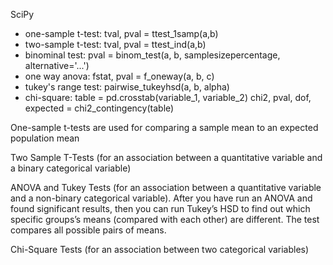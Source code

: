 SciPy

- one-sample t-test: tval, pval = ttest_1samp(a,b)  
- two-sample t-test: tval, pval = ttest_ind(a,b)
- binominal test: pval = binom_test(a, b, samplesizepercentage, alternative='...')
- one way anova: fstat, pval = f_oneway(a, b, c)
- tukey's range test: pairwise_tukeyhsd(a, b, alpha)
- chi-square: 
table = pd.crosstab(variable_1, variable_2)
chi2, pval, dof, expected = chi2_contingency(table)

One-sample t-tests are used for comparing a sample mean to an expected population mean

Two Sample T-Tests (for an association between a quantitative variable and a binary categorical variable)

ANOVA and Tukey Tests (for an association between a quantitative variable and a non-binary categorical variable). After you have run an ANOVA and found significant results, then you can run Tukey’s HSD to find out which specific groups’s means (compared with each other) are different. The test compares all possible pairs of means.

Chi-Square Tests (for an association between two categorical variables)



